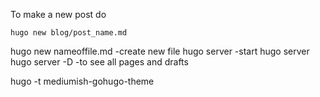 To make a new post do

```
hugo new blog/post_name.md
```

hugo new nameoffile.md -create new file
hugo server -start hugo server
hugo server -D -to see all pages and drafts

hugo -t mediumish-gohugo-theme